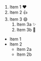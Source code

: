 1. Item 1 :heart:
2. Item 2 :+1:
3. Item 3 :smile:
   1. Item 3a :sparkles:
   2. Item 3b :tada:

* Item 1
* Item 2
  * Item 2a
  * Item 2b
